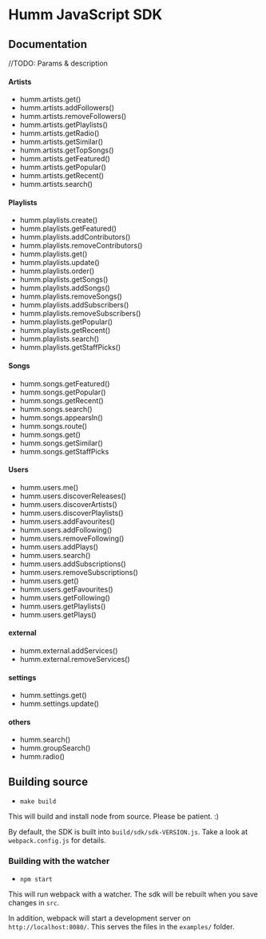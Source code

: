 # Humm JavaScript SDK

## Documentation

//TODO: Params & description

#### Artists

- humm.artists.get()
- humm.artists.addFollowers()
- humm.artists.removeFollowers()
- humm.artists.getPlaylists()
- humm.artists.getRadio()
- humm.artists.getSimilar()
- humm.artists.getTopSongs()
- humm.artists.getFeatured()
- humm.artists.getPopular()
- humm.artists.getRecent()
- humm.artists.search()

#### Playlists

- humm.playlists.create()
- humm.playlists.getFeatured()
- humm.playlists.addContributors()
- humm.playlists.removeContributors()
- humm.playlists.get()
- humm.playlists.update()
- humm.playlists.order()
- humm.playlists.getSongs()
- humm.playlists.addSongs()
- humm.playlists.removeSongs()
- humm.playlists.addSubscribers()
- humm.playlists.removeSubscribers()
- humm.playlists.getPopular()
- humm.playlists.getRecent()
- humm.playlists.search()
- humm.playlists.getStaffPicks()

#### Songs

- humm.songs.getFeatured()
- humm.songs.getPopular()
- humm.songs.getRecent()
- humm.songs.search()
- humm.songs.appearsIn()
- humm.songs.route()
- humm.songs.get()
- humm.songs.getSimilar()
- humm.songs.getStaffPicks

#### Users

- humm.users.me()
- humm.users.discoverReleases()
- humm.users.discoverArtists()
- humm.users.discoverPlaylists()
- humm.users.addFavourites()
- humm.users.addFollowing()
- humm.users.removeFollowing()
- humm.users.addPlays()
- humm.users.search()
- humm.users.addSubscriptions()
- humm.users.removeSubscriptions()
- humm.users.get()
- humm.users.getFavourites()
- humm.users.getFollowing()
- humm.users.getPlaylists()
- humm.users.getPlays()

#### external
- humm.external.addServices()
- humm.external.removeServices()

#### settings
- humm.settings.get()
- humm.settings.update()

#### others
- humm.search()
- humm.groupSearch()
- humm.radio()



## Building source

- `make build`

This will build and install node from source. Please be patient. :)

By default, the SDK is built into `build/sdk/sdk-VERSION.js`. Take a look at `webpack.config.js` for details.

### Building with the watcher

- `npm start`

This will run webpack with a watcher. The sdk will be rebuilt when you save changes in `src`.

In addition, webpack will start a development server on `http://localhost:8080/`. This serves the files in the `examples/` folder.
